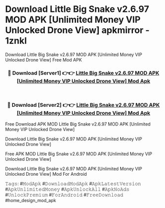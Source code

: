 # Download Little Big Snake v2.6.97 MOD APK [Unlimited Money VIP Unlocked Drone View] apkmirror - 1znkl
Download Little Big Snake v2.6.97 MOD APK [Unlimited Money VIP Unlocked Drone View] Free Mod APK

<div align="center">
<h3>🔴 Download [Server1] 👉👉 <a href="https://apk-comot.site?title=Little_Big_Snake_v2.6.97_MOD_APK_[Unlimited_Money_VIP_Unlocked_Drone_View]">Little Big Snake v2.6.97 MOD APK [Unlimited Money VIP Unlocked Drone View] Mod Apk</a></h3><br>

<h3>🔴 Download [Server2] 👉👉 <a href="https://apk-comot.site?title=Little_Big_Snake_v2.6.97_MOD_APK_[Unlimited_Money_VIP_Unlocked_Drone_View]">Little Big Snake v2.6.97 MOD APK [Unlimited Money VIP Unlocked Drone View] Mod Apk</a></h3>
</div>


Free Download APK MOD Little Big Snake v2.6.97 MOD APK [Unlimited Money VIP Unlocked Drone View]

Download Little Big Snake v2.6.97 MOD APK [Unlimited Money VIP Unlocked Drone View] 

Free APK MOD Little Big Snake v2.6.97 MOD APK [Unlimited Money VIP Unlocked Drone View] 

Download Little Big Snake v2.6.97 MOD APK [Unlimited Money VIP Unlocked Drone View] Mod For Android

𝚃𝚊𝚐𝚜: #𝙼𝚘𝚍𝙰𝚙𝚔 #𝙳𝚘𝚠𝚗𝚕𝚘𝚊𝚍𝙼𝚘𝚍𝙰𝚙𝚔 #𝙰𝚙𝚔𝙻𝚊𝚝𝚎𝚜𝚝𝚅𝚎𝚛𝚜𝚒𝚘𝚗 #𝙰𝚙𝚔𝚄𝚗𝚕𝚒𝚖𝚒𝚝𝚎𝚍𝙼𝚘𝚗𝚎𝚢 #𝙰𝚙𝚔𝚄𝚗𝚕𝚘𝚌𝚔𝙰𝚕𝚕 #𝙰𝚙𝚔𝙽𝚘𝙰𝚍𝚜 #𝚄𝚗𝚕𝚘𝚌𝚔𝙿𝚛𝚎𝚖𝚒𝚞𝚖 #𝙵𝚘𝚛𝙰𝚗𝚍𝚛𝚘𝚒𝚍 #𝙵𝚛𝚎𝚎𝙳𝚘𝚠𝚗𝚕𝚘𝚊𝚍 #home_design_mod_apk